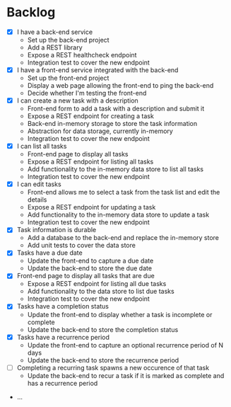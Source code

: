 # Backlog #

- [X] I have a back-end service
    - Set up the back-end project
    - Add a REST library
    - Expose a REST healthcheck endpoint
    - Integration test to cover the new endpoint
- [X] I have a front-end service integrated with the back-end
    - Set up the front-end project
    - Display a web page allowing the front-end to ping the back-end
    - Decide whether I'm testing the front-end
- [X] I can create a new task with a description
    - Front-end form to add a task with a description and submit it
    - Expose a REST endpoint for creating a task
    - Back-end in-memory storage to store the task information
    - Abstraction for data storage, currently in-memory
    - Integration test to cover the new endpoint
- [X] I can list all tasks
    - Front-end page to display all tasks
    - Expose a REST endpoint for listing all tasks
    - Add functionality to the in-memory data store to list all tasks
    - Integration test to cover the new endpoint
- [X] I can edit tasks
    - Front-end allows me to select a task from the task list and edit the details
    - Expose a REST endpoint for updating a task
    - Add functionality to the in-memory data store to update a task
    - Integration test to cover the new endpoint
- [X] Task information is durable
    - Add a database to the back-end and replace the in-memory store
    - Add unit tests to cover the data store
- [X] Tasks have a due date
    - Update the front-end to capture a due date
    - Update the back-end to store the due date
- [X] Front-end page to display all tasks that are due
    - Expose a REST endpoint for listing all due tasks
    - Add functionality to the data store to list due tasks
    - Integration test to cover the new endpoint
- [X] Tasks have a completion status
    - Update the front-end to display whether a task is incomplete or complete
    - Update the back-end to store the completion status
- [X] Tasks have a recurrence period
    - Update the front-end to capture an optional recurrence period of N days
    - Update the back-end to store the recurrence period
- [ ] Completing a recurring task spawns a new occurence of that task
    - Update the back-end to recur a task if it is marked as complete and has a recurrence period
- ...
